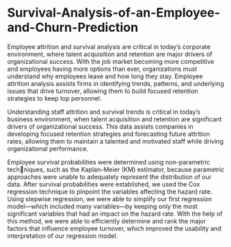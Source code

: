 # Survival-Analysis-of-an-Employee-and-Churn-Prediction

Employee attrition and survival analysis are critical in today’s corporate environment, where talent acquisition and retention are major drivers of organizational success. With the job market becoming more competitive and employees having more options than ever, organizations must understand why employees leave and how long they stay. Employee attrition analysis assists firms in identifying trends, patterns, and underlying issues that drive turnover, allowing them to build focused retention strategies to keep top personnel.

Understanding staff attrition and survival trends is critical in today’s business environment, when talent acquisition and retention are significant drivers of organizational success. This data assists companies in developing focused retention strategies and forecasting future attrition rates, allowing them to maintain a talented and motivated staff while driving organizational performance.

Employee survival probabilities were determined using non-parametric techniques, such as the Kaplan-Meier (KM) estimator, because parametric approaches were unable to adequately represent the distribution of our data. After survival probabilities were established, we used the Cox regression technique to pinpoint the variables affecting the hazard rate. Using stepwise regression, we were able to simplify our first regression model—which included many variables—by keeping only the most significant variables that had an impact on the hazard rate. With the help of this method, we were able to efficiently determine and rank the major factors that influence employee turnover, which improved the usability and interpretation of our regression model.

